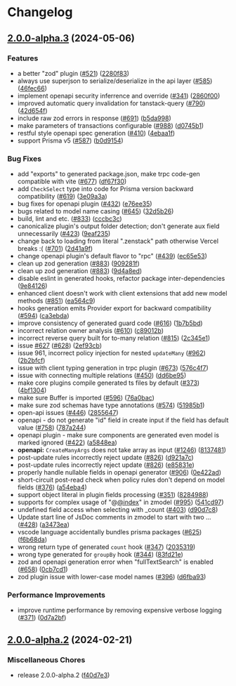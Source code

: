 # Changelog

## [2.0.0-alpha.3](https://github.com/jiashengguo/zenstack/compare/v2.0.0-alpha.2...v2.0.0-alpha.3) (2024-05-06)


### Features

* a better "zod" plugin ([#521](https://github.com/jiashengguo/zenstack/issues/521)) ([2280f83](https://github.com/jiashengguo/zenstack/commit/2280f83cd7f1f597fddfd6ab0c99417200124452))
* always use superjson to serialize/deserialize in the api layer ([#585](https://github.com/jiashengguo/zenstack/issues/585)) ([46fec66](https://github.com/jiashengguo/zenstack/commit/46fec666c3af971010c69e467f08f55830655441))
* implement openapi security inferrence and override ([#341](https://github.com/jiashengguo/zenstack/issues/341)) ([2860f00](https://github.com/jiashengguo/zenstack/commit/2860f002e57d7772c0b7b9e9feabce7bae73c18c))
* improved automatic query invalidation for tanstack-query ([#790](https://github.com/jiashengguo/zenstack/issues/790)) ([42d654f](https://github.com/jiashengguo/zenstack/commit/42d654fcfaa40b09fde578db79792c69e1e3b908))
* include raw zod errors in response ([#691](https://github.com/jiashengguo/zenstack/issues/691)) ([b5da998](https://github.com/jiashengguo/zenstack/commit/b5da998b7fa11c19b85cebd0956803d854332b4d))
* make parameters of transactions configurable ([#988](https://github.com/jiashengguo/zenstack/issues/988)) ([d0745b1](https://github.com/jiashengguo/zenstack/commit/d0745b149a5ce6abfef546de0b9243ddc4f6e765))
* restful style openapi spec generation ([#410](https://github.com/jiashengguo/zenstack/issues/410)) ([4ebaa1f](https://github.com/jiashengguo/zenstack/commit/4ebaa1fa4aa8e762a11fb24700f5cb4e1bfbe688))
* support Prisma v5 ([#587](https://github.com/jiashengguo/zenstack/issues/587)) ([b0d9154](https://github.com/jiashengguo/zenstack/commit/b0d9154270a89c6c93c7a8f1aada85c413d16d6f))


### Bug Fixes

* add "exports" to generated package.json, make trpc code-gen compatible with vite ([#677](https://github.com/jiashengguo/zenstack/issues/677)) ([df67f30](https://github.com/jiashengguo/zenstack/commit/df67f301119db23e5048464de2f73bff1a2adffc))
* add `CheckSelect` type into code for Prisma version backward compatibility ([#619](https://github.com/jiashengguo/zenstack/issues/619)) ([3e09a3a](https://github.com/jiashengguo/zenstack/commit/3e09a3a6646ae0f6e393cc0f92991c9b5d0c4d29))
* bug fixes for openapi plugin ([#432](https://github.com/jiashengguo/zenstack/issues/432)) ([e76ee35](https://github.com/jiashengguo/zenstack/commit/e76ee35bdb9fb1ae3d4d99e94ccfc40a3b59f373))
* bugs related to model name casing ([#645](https://github.com/jiashengguo/zenstack/issues/645)) ([32d5b26](https://github.com/jiashengguo/zenstack/commit/32d5b262cacdd03209a56027e4c2cbda1bc408c0))
* build, lint and etc. ([#833](https://github.com/jiashengguo/zenstack/issues/833)) ([cccbc3c](https://github.com/jiashengguo/zenstack/commit/cccbc3c82ad522d40bc76ad7b84b1305d378b1db))
* canonicalize plugin's output folder detection; don't generate aux field unnecessarily ([#423](https://github.com/jiashengguo/zenstack/issues/423)) ([9eaf235](https://github.com/jiashengguo/zenstack/commit/9eaf2353e479a7c967af42a0cd6ed6b9afeded4a))
* change back to loading from literal ".zenstack" path otherwise Vercel breaks :( ([#701](https://github.com/jiashengguo/zenstack/issues/701)) ([2d41a9f](https://github.com/jiashengguo/zenstack/commit/2d41a9fcffab2fa228356a5cc45b4c2ecd62fd63))
* change openapi plugin's default flavor to "rpc" ([#439](https://github.com/jiashengguo/zenstack/issues/439)) ([ec65e53](https://github.com/jiashengguo/zenstack/commit/ec65e53f202e3e02ea98a9c88682c106dcbafc76))
* clean up zod generation ([#883](https://github.com/jiashengguo/zenstack/issues/883)) ([909281f](https://github.com/jiashengguo/zenstack/commit/909281f8090734322c0cab09d0187b6b5e813c9a))
* clean up zod generation ([#883](https://github.com/jiashengguo/zenstack/issues/883)) ([9d4a8ed](https://github.com/jiashengguo/zenstack/commit/9d4a8ede7d42d1966fd5a12d64a5992092f4bc7d))
* disable eslint in generated hooks, refactor package inter-dependencies ([9e84126](https://github.com/jiashengguo/zenstack/commit/9e8412645e06f0bf63f85c8bb61ad00384fdef99))
* enhanced client doesn't work with client extensions that add new model methods ([#851](https://github.com/jiashengguo/zenstack/issues/851)) ([ea564c9](https://github.com/jiashengguo/zenstack/commit/ea564c93e9ca2a888c0e53216633d66c733f6beb))
* hooks generation emits Provider export for backward compatibility ([#594](https://github.com/jiashengguo/zenstack/issues/594)) ([ca3ebda](https://github.com/jiashengguo/zenstack/commit/ca3ebdae4e213d3901bb5834fd9ebf1217da94a7))
* improve consistency of generated guard code ([#616](https://github.com/jiashengguo/zenstack/issues/616)) ([1b7b5bd](https://github.com/jiashengguo/zenstack/commit/1b7b5bda3f5106d31b7f5e70be27158fb8217600))
* incorrect relation owner analysis ([#610](https://github.com/jiashengguo/zenstack/issues/610)) ([c89012b](https://github.com/jiashengguo/zenstack/commit/c89012bcb8d32588cc7f5a1df19088292e571cec))
* incorrect reverse query built for to-many relation ([#815](https://github.com/jiashengguo/zenstack/issues/815)) ([2c345e1](https://github.com/jiashengguo/zenstack/commit/2c345e1d4fe7274b7a08c1178afccede1d694327))
* issue [#627](https://github.com/jiashengguo/zenstack/issues/627) ([#628](https://github.com/jiashengguo/zenstack/issues/628)) ([2ef93cb](https://github.com/jiashengguo/zenstack/commit/2ef93cb932e7aed6923cd3d7e69069d0c9ff161b))
* issue 961, incorrect policy injection for nested `updateMany` ([#962](https://github.com/jiashengguo/zenstack/issues/962)) ([2b2bfcf](https://github.com/jiashengguo/zenstack/commit/2b2bfcff965f9a70ff2764e6fbc7613b6f061685))
* issue with client typing generation in trpc plugin ([#673](https://github.com/jiashengguo/zenstack/issues/673)) ([576c4f7](https://github.com/jiashengguo/zenstack/commit/576c4f7a4858dfa2dcb9c1a7f75af8d1ca48a8ce))
* issue with connecting multiple relations ([#450](https://github.com/jiashengguo/zenstack/issues/450)) ([dd6be95](https://github.com/jiashengguo/zenstack/commit/dd6be9509c46fd4dfff500a53070259410b6a61f))
* make core plugins compile generated ts files by default ([#373](https://github.com/jiashengguo/zenstack/issues/373)) ([4bf1304](https://github.com/jiashengguo/zenstack/commit/4bf1304c6518cc027b1a1f2d33fea70979d9d94b))
* make sure Buffer is imported ([#596](https://github.com/jiashengguo/zenstack/issues/596)) ([76a0bac](https://github.com/jiashengguo/zenstack/commit/76a0bac9c63707baf34a072e398b63156c1e0640))
* make sure zod schemas have type annotations ([#574](https://github.com/jiashengguo/zenstack/issues/574)) ([51985b1](https://github.com/jiashengguo/zenstack/commit/51985b1279dca8e82a7275330a7b6597f37d15a4))
* open-api issues ([#446](https://github.com/jiashengguo/zenstack/issues/446)) ([2855647](https://github.com/jiashengguo/zenstack/commit/285564751094797da8484bf041a9d3a4eafafc9d))
* openapi - do not generate "id" field in create input if the field has default value ([#758](https://github.com/jiashengguo/zenstack/issues/758)) ([787a244](https://github.com/jiashengguo/zenstack/commit/787a24453c3a32250260ebc138c26a829074ae8f))
* openapi plugin - make sure components are generated even model is marked ignored ([#422](https://github.com/jiashengguo/zenstack/issues/422)) ([a5848ea](https://github.com/jiashengguo/zenstack/commit/a5848ea5ef85e4715d8618a67c427c8f2e081b3f))
* **openapi:** `CreateManyArgs` does not take array as input ([#1246](https://github.com/jiashengguo/zenstack/issues/1246)) ([8137481](https://github.com/jiashengguo/zenstack/commit/813748160e35913f5b26b79b81886ab9ddb02070))
* post-update rules incorrectly reject update ([#826](https://github.com/jiashengguo/zenstack/issues/826)) ([d921a7c](https://github.com/jiashengguo/zenstack/commit/d921a7ca6bef0341ccf5bc50e195156695129e7f))
* post-update rules incorrectly reject update ([#826](https://github.com/jiashengguo/zenstack/issues/826)) ([e85831e](https://github.com/jiashengguo/zenstack/commit/e85831e98d08a433febb5a8fecf8d539150ced08))
* properly handle nullable fields in openapi generator ([#906](https://github.com/jiashengguo/zenstack/issues/906)) ([0e422ad](https://github.com/jiashengguo/zenstack/commit/0e422adf1a7f274b850eeba09ef1781b13ce9f1b))
* short-circuit post-read check when policy rules don't depend on model fields ([#376](https://github.com/jiashengguo/zenstack/issues/376)) ([a54eba4](https://github.com/jiashengguo/zenstack/commit/a54eba45f64382ed070e5aeabe0c8dc263bebc0d))
* support object literal in plugin fields processing ([#351](https://github.com/jiashengguo/zenstack/issues/351)) ([8284988](https://github.com/jiashengguo/zenstack/commit/8284988cf12c3c4f3983c36c3658201db5509b2c))
* supports for complex usage of "@[@index](https://github.com/index)" in zmodel ([#995](https://github.com/jiashengguo/zenstack/issues/995)) ([541cd97](https://github.com/jiashengguo/zenstack/commit/541cd973081cbbf2d9e2e571ee8f971bc859150c))
* undefined field access when selecting with _count ([#403](https://github.com/jiashengguo/zenstack/issues/403)) ([d90d7c8](https://github.com/jiashengguo/zenstack/commit/d90d7c83e95d33c85e9c3b4b650e014ee76136c3))
* Update start line of JsDoc comments in zmodel to start with two … ([#428](https://github.com/jiashengguo/zenstack/issues/428)) ([a3473ea](https://github.com/jiashengguo/zenstack/commit/a3473eaec2d32d06c2a51442fbd0d81a435e1197))
* vscode language accidentally bundles prisma packages  ([#625](https://github.com/jiashengguo/zenstack/issues/625)) ([f6b68da](https://github.com/jiashengguo/zenstack/commit/f6b68dabc9e089230bc6d8f8e802e8fbc43a8a69))
* wrong return type of generated `count` hook ([#347](https://github.com/jiashengguo/zenstack/issues/347)) ([2035319](https://github.com/jiashengguo/zenstack/commit/2035319a030369dc0c847eaac248f2d9acdc7c7b))
* wrong type generated for `groupBy` hook ([#344](https://github.com/jiashengguo/zenstack/issues/344)) ([83fd21e](https://github.com/jiashengguo/zenstack/commit/83fd21e5b2c55ca182386be61151386f0400bdd0))
* zod and openapi generation error when "fullTextSearch" is enabled ([#658](https://github.com/jiashengguo/zenstack/issues/658)) ([0cb7cd1](https://github.com/jiashengguo/zenstack/commit/0cb7cd1ae5e8c5d4a72d0891c9624291aafcbcd8))
* zod plugin issue with lower-case model names ([#396](https://github.com/jiashengguo/zenstack/issues/396)) ([d6fba93](https://github.com/jiashengguo/zenstack/commit/d6fba93e2f0149c14f67d4cd0b4e9cdb6eee73a5))


### Performance Improvements

* improve runtime performance by removing expensive verbose logging ([#371](https://github.com/jiashengguo/zenstack/issues/371)) ([0d7a2bf](https://github.com/jiashengguo/zenstack/commit/0d7a2bf417c6ea5cc5c6c3568593a0fbe7d7903e))

## [2.0.0-alpha.2](https://github.com/zenstackhq/zenstack/compare/v2.0.0-alpha.1...v2.0.0-alpha.2) (2024-02-21)


### Miscellaneous Chores

* release 2.0.0-alpha.2 ([f40d7e3](https://github.com/zenstackhq/zenstack/commit/f40d7e3718d4210137a2e131d28b5491d065b914))
